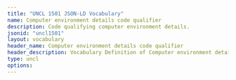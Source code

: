 ```yaml
---
title: "UNCL 1501 JSON-LD Vocabulary"
name: Computer environment details code qualifier
description: Code qualifying computer environment details.
jsonid: "uncl1501"
layout: vocabulary
header_name: Computer environment details code qualifier
header_description: Vocabulary Definition of Computer environment details code qualifier semantics in HTML format. JSON-LD format is available at [uncl1501.jsonld](/vocabulary/uncl1501.jsonld)
type: uncl
options:
---
```

